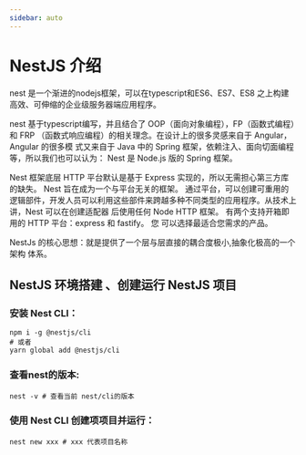 ```yaml
---
sidebar: auto
---
```



# NestJS 介绍
nest 是一个渐进的nodejs框架，可以在typescript和ES6、ES7、ES8 之上构建高效、可伸缩的企业级服务器端应用程序。

nest 基于typescript编写，并且结合了 OOP（面向对象编程），FP（函数式编程）和 FRP （函数式响应编程）的相关理念。在设计上的很多灵感来自于 Angular，Angular 的很多模 式又来自于 Java 中的 Spring 框架，依赖注入、面向切面编程等，所以我们也可以认为： Nest 是 Node.js 版的 Spring 框架。

Nest 框架底层 HTTP 平台默认是基于 Express 实现的，所以无需担心第三方库的缺失。 Nest 旨在成为一个与平台无关的框架。 通过平台，可以创建可重用的逻辑部件，开发人员可以利用这些部件来跨越多种不同类型的应用程序。从技术上讲，Nest 可以在创建适配器 后使用任何 Node HTTP 框架。 有两个支持开箱即用的 HTTP 平台：express 和 fastify。 您 可以选择最适合您需求的产品。

NestJs 的核心思想：就是提供了一个层与层直接的耦合度极小,抽象化极高的一个架构 体系。

## NestJS 环境搭建 、创建运行 NestJS 项目

### 安装 Nest CLI：
```shell
npm i -g @nestjs/cli 
# 或者 
yarn global add @nestjs/cli
```

### 查看nest的版本:
```shell
nest -v # 查看当前 nest/cli的版本
```

### 使用 Nest CLI 创建项项目并运行：

```shell
nest new xxx # xxx 代表项目名称
```





